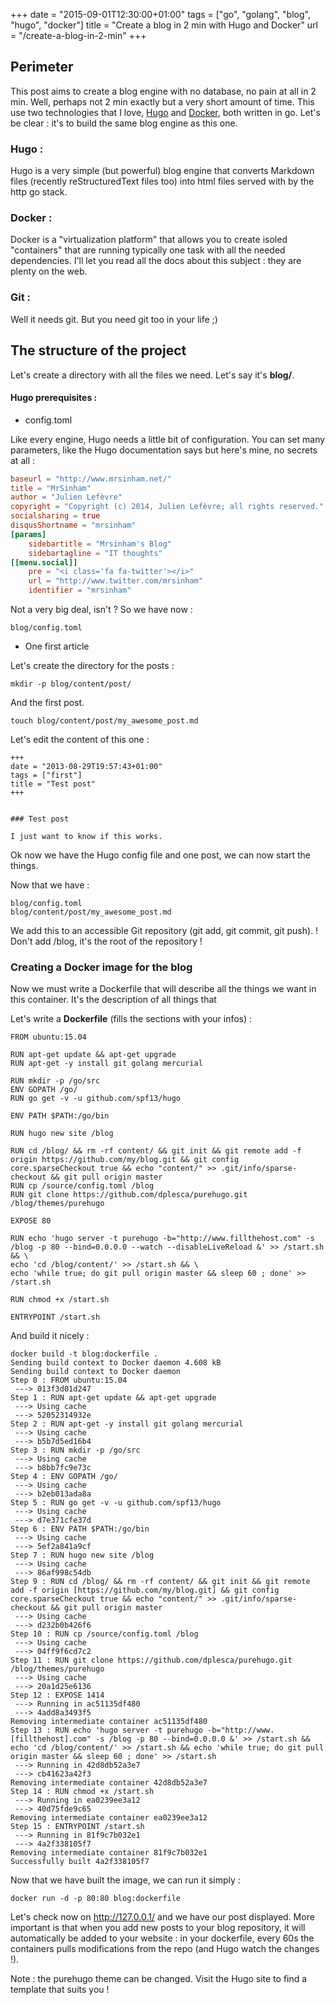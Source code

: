 +++
date = "2015-09-01T12:30:00+01:00"
tags = ["go", "golang", "blog", "hugo", "docker"]
title = "Create a blog in 2 min with Hugo and Docker"
url = "/create-a-blog-in-2-min"
+++

## Perimeter

This post aims to create a blog engine with no database, no pain at all in 2 min. Well, perhaps not 2 min exactly but a very short amount of time. This use two technologies that I love, [Hugo](http://hugo.spf13.com) and [Docker](http://www.docker.com), both written in go. Let's be clear : it's to build the same blog engine as this one.

### Hugo :

Hugo is a very simple (but powerful) blog engine that converts Markdown files (recently reStructuredText files too) into html files served with by the http go stack.

### Docker :

Docker is a "virtualization platform" that allows you to create isoled "containers" that are running typically one task with all the needed dependencies. I'll let you read all the docs about this subject : they are plenty on the web.

### Git :

Well it needs git. But you need git too in your life ;)


## The structure of the project

Let's create a directory with all the files we need. Let's say it's **blog/**.

#### Hugo prerequisites :

* config.toml

Like every engine, Hugo needs a little bit of configuration. You can set many parameters, like the Hugo documentation says but here's mine, no secrets at all :

```toml
baseurl = "http://www.mrsinham.net/"
title = "MrSinham"
author = "Julien Lefèvre"
copyright = "Copyright (c) 2014, Julien Lefèvre; all rights reserved."
socialsharing = true
disqusShortname = "mrsinham"
[params]
    sidebartitle = "Mrsinham's Blog"
    sidebartagline = "IT thoughts"
[[menu.social]]
    pre = "<i class='fa fa-twitter'></i>"
    url = "http://www.twitter.com/mrsinham"
    identifier = "mrsinham"
```

Not a very big deal, isn't ? So we have now :

```
blog/config.toml
```

* One first article

Let's create the directory for the posts :

```
mkdir -p blog/content/post/
```

And the first post.

```
touch blog/content/post/my_awesome_post.md
```

Let's edit the content of this one :

```
+++
date = "2013-08-29T19:57:43+01:00"
tags = ["first"]
title = "Test post"
+++


### Test post

I just want to know if this works.
```

Ok now we have the Hugo config file and one post, we can now start the things.


Now that we have :

```
blog/config.toml
blog/content/post/my_awesome_post.md
```

We add this to an accessible Git repository (git add, git commit, git push). ! Don't add /blog, it's the root of the repository !


### Creating a Docker image for the blog

Now we must write a Dockerfile that will describe all the things we want in this container. It's the description of all things that 

Let's write a **Dockerfile** (fills the sections with your infos) :

```docker
FROM ubuntu:15.04

RUN apt-get update && apt-get upgrade
RUN apt-get -y install git golang mercurial

RUN mkdir -p /go/src
ENV GOPATH /go/
RUN go get -v -u github.com/spf13/hugo

ENV PATH $PATH:/go/bin

RUN hugo new site /blog

RUN cd /blog/ && rm -rf content/ && git init && git remote add -f origin https://github.com/my/blog.git && git config core.sparseCheckout true && echo "content/" >> .git/info/sparse-checkout && git pull origin master
RUN cp /source/config.toml /blog
RUN git clone https://github.com/dplesca/purehugo.git /blog/themes/purehugo

EXPOSE 80

RUN echo 'hugo server -t purehugo -b="http://www.fillthehost.com" -s /blog -p 80 --bind=0.0.0.0 --watch --disableLiveReload &' >> /start.sh && \
echo 'cd /blog/content/' >> /start.sh && \ 
echo 'while true; do git pull origin master && sleep 60 ; done' >> /start.sh

RUN chmod +x /start.sh

ENTRYPOINT /start.sh
```

And build it nicely :

```
docker build -t blog:dockerfile .
Sending build context to Docker daemon 4.608 kB
Sending build context to Docker daemon 
Step 0 : FROM ubuntu:15.04
 ---> 013f3d01d247
Step 1 : RUN apt-get update && apt-get upgrade
 ---> Using cache
 ---> 52052314932e
Step 2 : RUN apt-get -y install git golang mercurial
 ---> Using cache
 ---> b5b7d5ed16b4
Step 3 : RUN mkdir -p /go/src
 ---> Using cache
 ---> b8bb7fc9e73c
Step 4 : ENV GOPATH /go/
 ---> Using cache
 ---> b2eb013ada8a
Step 5 : RUN go get -v -u github.com/spf13/hugo
 ---> Using cache
 ---> d7e371cfe37d
Step 6 : ENV PATH $PATH:/go/bin
 ---> Using cache
 ---> 5ef2a841a9cf
Step 7 : RUN hugo new site /blog
 ---> Using cache
 ---> 86af998c54db
Step 9 : RUN cd /blog/ && rm -rf content/ && git init && git remote add -f origin [https://github.com/my/blog.git] && git config core.sparseCheckout true && echo "content/" >> .git/info/sparse-checkout && git pull origin master
 ---> Using cache
 ---> d232b0b426f6
Step 10 : RUN cp /source/config.toml /blog
 ---> Using cache
 ---> 04ff9f6cd7c2
Step 11 : RUN git clone https://github.com/dplesca/purehugo.git /blog/themes/purehugo
 ---> Using cache
 ---> 20a1d25e6136
Step 12 : EXPOSE 1414
 ---> Running in ac51135df480
 ---> 4add8a3493f5
Removing intermediate container ac51135df480
Step 13 : RUN echo 'hugo server -t purehugo -b="http://www.[fillthehost].com" -s /blog -p 80 --bind=0.0.0.0 &' >> /start.sh && echo 'cd /blog/content/' >> /start.sh && echo 'while true; do git pull origin master && sleep 60 ; done' >> /start.sh
 ---> Running in 42d8db52a3e7
 ---> cb41623a42f3
Removing intermediate container 42d8db52a3e7
Step 14 : RUN chmod +x /start.sh
 ---> Running in ea0239ee3a12
 ---> 40d75fde9c65
Removing intermediate container ea0239ee3a12
Step 15 : ENTRYPOINT /start.sh
 ---> Running in 81f9c7b032e1
 ---> 4a2f338105f7
Removing intermediate container 81f9c7b032e1
Successfully built 4a2f338105f7
```

Now that we have built the image, we can run it simply :

```
docker run -d -p 80:80 blog:dockerfile
```

Let's check now on http://127.0.0.1/ and we have our post displayed. More important is that when you add new posts to your blog repository, it will automatically be added to your website : in your dockerfile, every 60s the containers pulls modifications from the repo (and Hugo watch the changes !).

Note : the purehugo theme can be changed. Visit the Hugo site to find a template that suits you !